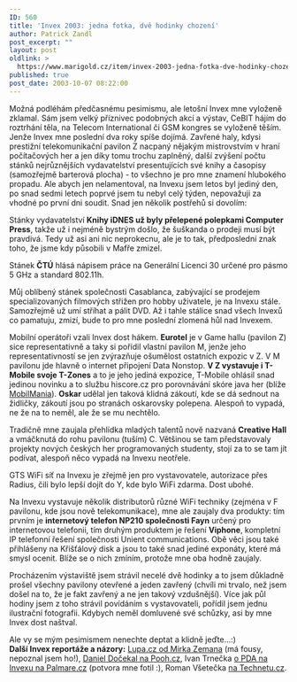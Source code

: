 ```yaml
---
ID: 560
title: 'Invex 2003: jedna fotka, dvě hodinky chození'
author: Patrick Zandl
post_excerpt: ""
layout: post
oldlink: >
  https://www.marigold.cz/item/invex-2003-jedna-fotka-dve-hodinky-chozeni
published: true
post_date: 2003-10-07 08:22:00
---
```

<p>
Možná podléhám předčasnému pesimismu, ale letošní Invex mne vyloženě zklamal. Sám jsem velký příznivec podobných akcí a výstav, CeBIT hájím do roztrhání těla, na Telecom International či GSM kongres se vyloženě těším. Jenže Invex mne poslední dva roky spíše dojímá. Zavřené haly, kdysi prestižní telekomunikační pavilon Z nacpaný nějakým mistrovstvím v hraní počítačových her a jen díky tomu trochu zaplněný, další zvýšení počtu stánků nejrůznějších vydavatelství presentujících své knihy a časopisy (samozřejmě barterová plocha) - to všechno je pro mne znamení hlubokého propadu. Ale abych jen nelamentoval, na Invexu jsem letos byl jediný den, po snad sedmi letech poprvé jsem tu nebyl celý týden, nepovažuji za vhodné po první dni soudit. Snad jen několik postřehů si dovolím:</p>

<p>
Stánky vydavatelství <STRONG>Knihy iDNES už byly přelepené polepkami Computer Press</STRONG>, takže už i nejméně bystrým došlo, že šuškanda o prodeji musí být pravdivá. Tedy už asi ani nic neprokecnu, ale je to tak, předposlední znak toho, že jsme kdy působili v Mafře zmizel. </p>

<p>
Stánek <STRONG>ČTÚ</STRONG> hlásá nápisem práce na Generální Licenci 30 určené pro pásmo 5 GHz a standard 802.11h.</p>

<p>
Můj oblíbený stánek společnosti Casablanca, zabývající se prodejem specializovaných filmových střižen pro hobby uživatele, je na Invexu stále. Samozřejmě už umí stříhat a pálit DVD. Až i tahle stálice snad všech Invexů co pamatuju, zmizí, bude to pro mne poslední zlomená hůl nad Invexem. </p>

<p>
Mobilní operátoři vzali Invex dost hákem. <STRONG>Eurotel</STRONG> je v Game hallu (pavilon Z) sice representativně a taky si pořídil vlastní pavilon M, jenže jeho representativností se jen zvýrazňuje ošumělost ostatních expozic v Z. V M pavilonu jde hlavně o internet připojení Data Nonstop. <STRONG>V Z vystavuje i T-Mobile svoje T-Zones</STRONG> a to je jeho jediná expozice, T-Mobile ohlásil snad jedinou novinku a to službu hiscore.cz pro porovnávání skóre java her (blíže <A href="http://www.mobilmania.cz/Bleskovky/AR.asp?ARI=105424" target=_blank>MobilMania</A>). <STRONG>Oskar </STRONG>udělal jen taková klidná zákoutí, kde se dá sednout na židličky, zákoutí jsou po stranách oskarovsky polepena. Alespoň to vypadá, ne že na to neměl, ale že se mu nechtělo. </p>

<p>
Tradičně mne zaujala přehlídka mladých talentů nově nazvaná <STRONG>Creative Hall</STRONG> a vmáčknutá do rohu pavilonu (tuším) C. Většinou se tam představovaly projekty nových českých her programovaných studenty, stojí za to se tam jít podívat, alespoň něco vypadá na Invexu neotřele. </p>

<p>
GTS WiFi síť na Invexu je zřejmě jen pro vystavovatele, autorizace přes Radius, čili bylo lepší dojít do Y, kde bylo WiFi zdarma. Dost ubohé. </p>

<p>
Na Invexu vystavuje několik distributorů různé WiFi techniky (zejména v F pavilonu, kde jsou nově telekomunikace), mne ale zaujaly dva produkty: tím prvním je <STRONG>internetový telefon NP210 společnosti Fayn</STRONG> určený pro internetovou telefonii, tím druhým produktem je řešení <STRONG>Viphone</STRONG>, kompletní IP telefonní řešení společnosti Unient communications. Obě věci jsou také přihlášeny na Křišťálový disk a jsou to také snad jediné exponáty, které má smysl ocenit. Blíže se o nich zmíním, protože mne oba hodně zaujaly. </p>

<p>
Procházením výstaviště jsem strávil necelé dvě hodinky a to jsem důkladně prošel všechny pavilony otevřené a jeden zavřený (chvíli mi trvalo, než jsem došel na to, že je fakt zavřený a ne jen takový vzdušnější). Více jak půl hodiny jsem z toho strávil povídáním s vystavovateli, pořídil jsem jednu ilustrační fotografii. Kdybych neměl domluvené své schůzky, asi by mne Invex dost naštval. </p>

<p>
Ale vy se mým pesimismem nenechte deptat a klidně jeďte...:)<BR><STRONG>Další Invex reportáže a názory:</STRONG> <A href="http://www.lupa.cz/clanek.php3?show=3054" target=_blank>Lupa.cz od Mirka Zemana</A> (má fousy, nepoznal jsem ho!), <A href="http://www.pooh.cz/pooh/a.asp?a=2006728&amp;db=" target=_blank>Daniel Dočekal na Pooh.cz</A>, Ivan Trnečka <A href="http://palmare.idnes.cz/palmareport/pda_invex031007.html" target=_blank>o PDA na Invexu na Palmare.cz</A>&#160;(potvora mne fotil :), Roman Všetečka <A href="http://technet.idnes.cz/novinky/invex0304031007.html" target=_blank>na Technetu.cz</A>.</p>
